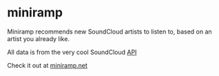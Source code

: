 miniramp
========

Miniramp recommends new SoundCloud artists to listen to, based on an artist you already like.

All data is from the very cool SoundCloud [API](http://developers.soundcloud.com/)

Check it out at [miniramp.net](http://miniramp.net/)

